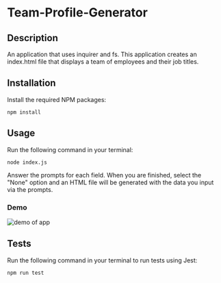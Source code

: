 # Team-Profile-Generator

## Description

An application that uses inquirer and fs. This application creates an index.html file that displays a team of employees and their job titles.

## Installation

Install the required NPM packages: 

``` npm install ```

## Usage

Run the following command in your terminal:

``` node index.js ```

Answer the prompts for each field. When you are finished, select the "None" option and an HTML file will be generated with the data you input via the prompts. 

### Demo

![demo of app](/src/mwr0dcc.gif)

## Tests

Run the following command in your terminal to run tests using Jest:

``` npm run test ```